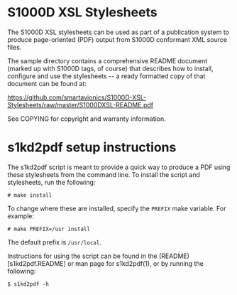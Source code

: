 # S1000D XSL Stylesheets

The S1000D XSL stylesheets can be used as part of a publication system to produce
page-oriented (PDF) output from S1000D conformant XML source files.

The sample directory contains a comprehensive README document (marked up with S1000D tags,
of course) that describes how to install, configure and use the stylesheets -- a ready 
formatted copy of that document can be found at:

https://github.com/smartavionics/S1000D-XSL-Stylesheets/raw/master/S1000DXSL-README.pdf

See COPYING for copyright and warranty information.

# s1kd2pdf setup instructions

The s1kd2pdf script is meant to provide a quick way to produce a PDF
using these stylesheets from the command line. To install the script
and stylesheets, run the following:

```
# make install
```

To change where these are installed, specify the `PREFIX` make variable. For example:

```
# make PREFIX=/usr install
```

The default prefix is `/usr/local`.

Instructions for using the script can be found in the
(README)[s1kd2pdf.README] or man page for s1kd2pdf(1), or by running the
following:

```
$ s1kd2pdf -h
```
